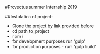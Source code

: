 #Provectus summer Internship 2019

##Instalation of project:
+ Clone the project by link provided before
+ cd path_to_project
+ npm i
+ for development purposes run 'gulp'
+ for production purposes - rum 'gulp build'